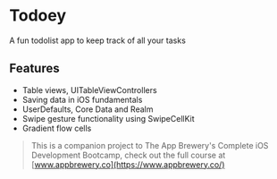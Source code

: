 
# Todoey 
A fun todolist app to keep track of all your tasks

## Features

* Table views, UITableViewControllers
* Saving data in iOS fundamentals
* UserDefaults, Core Data and Realm
* Swipe gesture functionality using SwipeCellKit
* Gradient flow cells





>This is a companion project to The App Brewery's Complete iOS Development Bootcamp, check out the full course at [www.appbrewery.co](https://www.appbrewery.co/)

